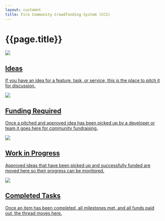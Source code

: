 ```yaml
---
layout: customnt
title: Firo Community Crowdfunding System (CCS)
---
```

<div class="ffs-main">
        <div class="container description" >
               <h1>{{page.title}}</h1>
        </div>
        <section class="container">
            <div class="row">
               <div class="half col-sm-6 col-xs-12">
                    <a href="{{site.baseurl}}/ideas/" class="ffs-cat row">
                     <div class="col-sm-4 col-xs-4">
                         <img src="/img/ideas.png" class="icon"/>
                     </div>
                     <div class="col-sm-8 col-xs-8">
                         <h2>Ideas</h2>
                         <p>If you have an idea for a feature, task, or service, this is the place to pitch it for discussion.</p>
                     </div>
                     </a>
               </div>
               <div class="half col-sm-6 col-xs-12">
                  <a href="{{site.baseurl}}/funding-required/" class="row ffs-cat">
                     <div class="col-sm-4 col-xs-4">
                         <img src="/img/funding-required.png" class="icon"/>
                     </div>
                     <div class="col-sm-8 col-xs-8">
                         <h2>Funding Required</h2>
                         <p>Once a pitched and approved idea has been picked up by a developer or team it goes here for community fundraising.</p>
                     </div>
                   </a>
               </div>
               <div class="half col-sm-6 col-xs-12">
                  <a href="{{site.baseurl}}/work-in-progress/" class="row ffs-cat">
                    <div class="col-sm-4 col-xs-4">
                         <img src="/img/work-in-progress.png" class="icon"/>
                     </div>
                     <div class="col-sm-8 col-xs-8">
                         <h2>Work in Progress</h2>
                        <p>Approved ideas that have been picked up and successfully funded are moved here so their progress can be monitored.</p>
                     </div>
                   </a>
               </div>
               <div class="half col-sm-6 col-xs-12">
                    <a href="{{site.baseurl}}/completed-proposals/" class="ffs-cat row">
                        <div class="col-sm-4 col-xs-4">
                             <img src="/img/completed-tasks.png" class="icon"/>
                         </div>
                         <div class="col-sm-8 col-xs-8">
                             <h2>Completed Tasks</h2>
                             <p>Once an item has been completed, all milestones met, and all funds paid out, the thread moves here.</p>
                         </div>
                   </a>
               </div>
            </div>
        </section>
</div>